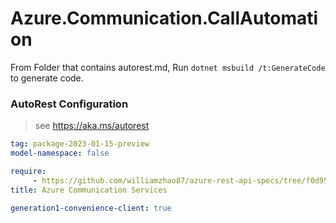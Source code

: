 # Azure.Communication.CallAutomation

From Folder that contains autorest.md, Run `dotnet msbuild /t:GenerateCode` to generate code.

### AutoRest Configuration
> see https://aka.ms/autorest

```yaml
tag: package-2023-01-15-preview
model-namespace: false

require:
     - https://github.com/williamzhao87/azure-rest-api-specs/tree/f0d9574174f278cf8aa127349ca5f3dc489d1648/specification/communication/data-plane/CallAutomation/readme.md
title: Azure Communication Services

generation1-convenience-client: true

```

